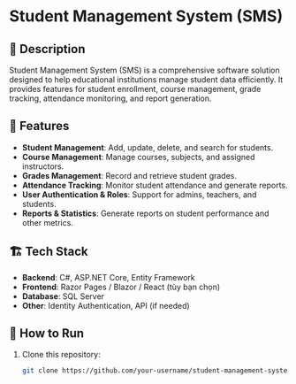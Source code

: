 # Student Management System (SMS)

## 📝 Description
Student Management System (SMS) is a comprehensive software solution designed to help educational institutions manage student data efficiently. It provides features for student enrollment, course management, grade tracking, attendance monitoring, and report generation.

## 🔧 Features
- **Student Management**: Add, update, delete, and search for students.
- **Course Management**: Manage courses, subjects, and assigned instructors.
- **Grades Management**: Record and retrieve student grades.
- **Attendance Tracking**: Monitor student attendance and generate reports.
- **User Authentication & Roles**: Support for admins, teachers, and students.
- **Reports & Statistics**: Generate reports on student performance and other metrics.

## 🏗️ Tech Stack
- **Backend**: C#, ASP.NET Core, Entity Framework
- **Frontend**: Razor Pages / Blazor / React (tùy bạn chọn)
- **Database**: SQL Server
- **Other**: Identity Authentication, API (if needed)

## 🚀 How to Run
1. Clone this repository:
   ```sh
   git clone https://github.com/your-username/student-management-system.git
